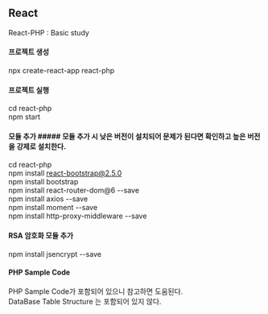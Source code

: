 ## React
React-PHP : Basic study

#### 프로젝트 생성
npx create-react-app react-php

#### 프로젝트 실행
cd react-php  
npm start  

#### 모듈 추가 ##### 모듈 추가 시 낮은 버전이 설치되어 문제가 된다면 확인하고 높은 버전을 강제로 설치한다.
cd react-php  
npm install react-bootstrap@2.5.0   
npm install bootstrap  
npm install react-router-dom@6 --save   
npm install axios --save   
npm install moment --save   
npm install http-proxy-middleware --save  

#### RSA 암호화 모듈 추가
npm install jsencrypt --save  

#### PHP Sample Code
PHP Sample Code가 포함되어 있으니 참고하면 도움된다.  
DataBase Table Structure 는 포함되어 있지 않다.  
